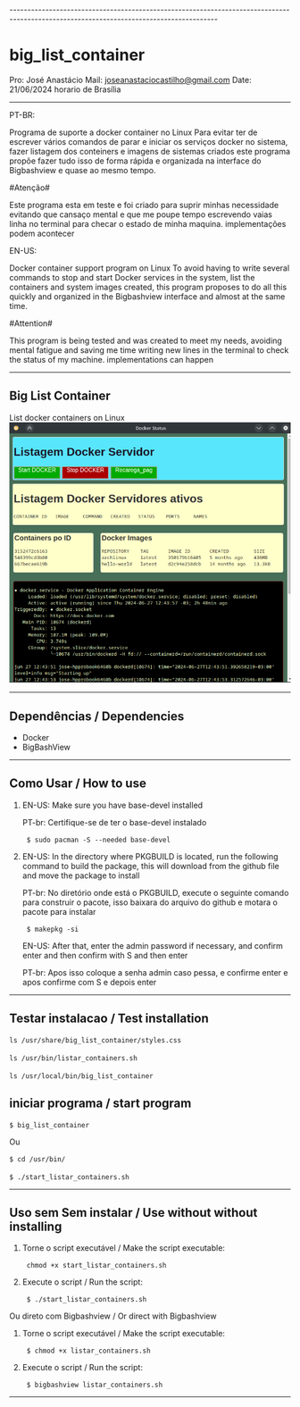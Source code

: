 <!DOCTYPE html>
<html>
----------------------------------------------------------------------------------------------------------------------------------------

   # big_list_container

Pro: José Anastácio
Mail: joseanastaciocastilho@gmail.com
Date: 21/06/2024 horario de Brasília

----------------------------------------------------------------------------------------------------------------------------------------

PT-BR:

Programa de suporte a docker container no Linux
Para evitar ter de escrever vários comandos de parar e iniciar os serviços docker no sistema, fazer  listagem dos conteiners e imagens de sistemas criados este programa propõe  fazer tudo isso de forma rápida e organizada na interface do Bigbashview e quase ao mesmo tempo.

#Atenção#

Este programa esta em teste e foi criado para suprir minhas necessidade evitando que cansaço mental e que me poupe tempo escrevendo vaias linha no terminal para checar o estado de minha maquina. implementações podem acontecer

EN-US:

Docker container support program on Linux
To avoid having to write several commands to stop and start Docker services in the system, list the containers and system images created, this program proposes to do all this quickly and organized in the Bigbashview interface and almost at the same time.

#Attention#

This program is being tested and was created to meet my needs, avoiding mental fatigue and saving me time writing new lines in the terminal to check the status of my machine. implementations can happen

----------------------------------------------------------------------------------------------------------------------------------------

<div>
   <h2> Big List Container</h2>
   List docker containers on Linux </br>
   <a href="https://github.com/josegamestest/big_list_container" target="_blank">
      <img style="width:630px;align=center;" src="https://github.com/josegamestest/big_list_container/blob/main/big_list_container_banner.png?raw=true" target="_blank">
   </a>
</div>

----------------------------------------------------------------------------------------------------------------------------------------

## Dependências / Dependencies
- Docker
- BigBashView

----------------------------------------------------------------------------------------------------------------------------------------
## Como Usar / How to use

1. EN-US: Make sure you have base-devel installed

   PT-br: Certifique-se de ter o base-devel instalado
   
        $ sudo pacman -S --needed base-devel
    
2. EN-US: In the directory where PKGBUILD is located, run the following command to build the package, this will download from the github file and move the package to install
   
   PT-br: No diretório onde está o PKGBUILD, execute o seguinte comando para construir o pacote, isso baixara do arquivo do github e motara o pacote para instalar
    
        $ makepkg -si
   
   EN-US: After that, enter the admin password if necessary, and confirm enter and then confirm with S and then enter
   
   PT-br: Apos isso coloque a senha admin caso pessa, e confirme enter e apos confirme com S e depois enter

----------------------------------------------------------------------------------------------------------------------------------------
## Testar instalacao / Test installation

    ls /usr/share/big_list_container/styles.css

    ls /usr/bin/listar_containers.sh

    ls /usr/local/bin/big_list_container

## iniciar programa / start program

    $ big_list_container

Ou

    $ cd /usr/bin/

    $ ./start_listar_containers.sh
    
----------------------------------------------------------------------------------------------------------------------------------------
## Uso sem Sem instalar / Use without without installing

1. Torne o script executável / Make the script executable:

        chmod +x start_listar_containers.sh
    
2. Execute o script / Run the script:

        $ ./start_listar_containers.sh
    
Ou direto com Bigbashview / Or direct with Bigbashview

1. Torne o script executável / Make the script executable:

        $ chmod +x listar_containers.sh
    
2. Execute o script / Run the script:
    
        $ bigbashview listar_containers.sh
    
----------------------------------------------------------------------------------------------------------------------------------------
</html>
